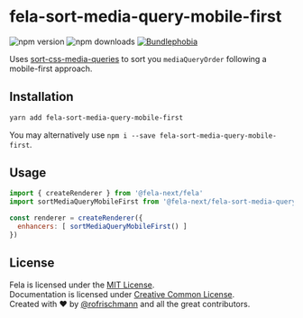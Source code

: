 # fela-sort-media-query-mobile-first

<img alt="npm version" src="https://badge.fury.io/js/fela-sort-media-query-mobile-first.svg"> <img alt="npm downloads" src="https://img.shields.io/npm/dm/fela-sort-media-query-mobile-first.svg"> <a href="https://bundlephobia.com/result?p=fela-sort-media-query-mobile-first@latest"><img alt="Bundlephobia" src="https://img.shields.io/bundlephobia/minzip/fela-sort-media-query-mobile-first.svg"></a>

Uses [sort-css-media-queries](https://github.com/dutchenkoOleg/sort-css-media-queries) to sort you `mediaQueryOrder` following a mobile-first approach.

## Installation
```sh
yarn add fela-sort-media-query-mobile-first
```
You may alternatively use `npm i --save fela-sort-media-query-mobile-first`.

## Usage
```javascript
import { createRenderer } from '@fela-next/fela'
import sortMediaQueryMobileFirst from '@fela-next/fela-sort-media-query-mobile-first'

const renderer = createRenderer({
  enhancers: [ sortMediaQueryMobileFirst() ]
})
```



## License
Fela is licensed under the [MIT License](http://opensource.org/licenses/MIT).<br>
Documentation is licensed under [Creative Common License](http://creativecommons.org/licenses/by/4.0/).<br>
Created with ♥ by [@rofrischmann](http://rofrischmann.de) and all the great contributors.
